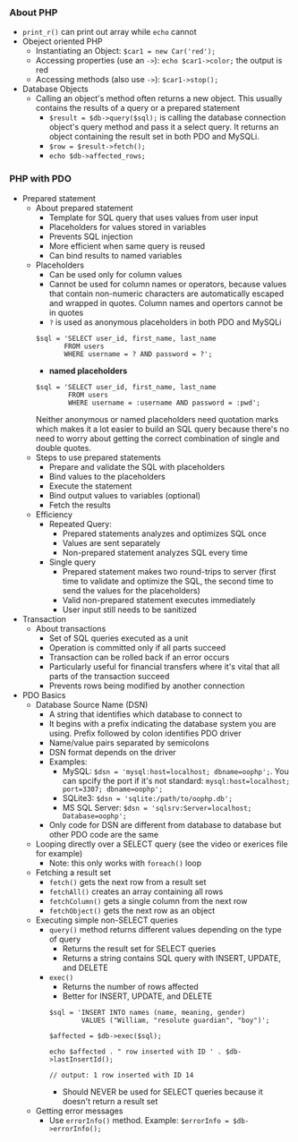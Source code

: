 ### About PHP
* `print_r()` can print out array while `echo` cannot
* Obeject oriented PHP
  * Instantiating an Object: `$car1 = new Car('red');`
  * Accessing properties (use an `->`): `echo $car1->color;` the output is red
  * Accessing methods (also use `->`): `$car1->stop();`
* Database Objects
  * Calling an object's method often returns a new object. This usually contains the results of a query or a prepared statement
    * `$result = $db->query($sql);` is calling the database connection object's query method and pass it a select query. It returns an object containing the result set in both PDO and MySQLi.
    * `$row = $result->fetch();`
    * `echo $db->affected_rows;`
  

### PHP with PDO
* Prepared statement
  * About prepared statement
    * Template for SQL query that uses values from user input
    * Placeholders for values stored in variables
    * Prevents SQL injection
    * More efficient when same query is reused
    * Can bind results to named variables
  * Placeholders
    * Can be used only for column values
    * Cannot be used for column names or operators, because values that contain non-numeric characters are automatically escaped and wrapped in quotes. Column names and opertors cannot be in quotes
    * `?` is used as anonymous placeholders in both PDO and MySQLi
    ```
    $sql = 'SELECT user_id, first_name, last_name
           FROM users
           WHERE username = ? AND password = ?';
    ```
    * **named placeholders**
    ```
    $sql = 'SELECT user_id, first_name, last_name
            FROM users
            WHERE username = :username AND password = :pwd';
    ```
      Neither anonymous or named placeholders need quotation marks which makes it a lot easier to build an SQL query because there's no need to worry about getting the correct combination of single and double quotes.
  * Steps to use prepared statements
    * Prepare and validate the SQL with placeholders
    * Bind values to the placeholders
    * Execute the statement
    * Bind output values to variables (optional)
    * Fetch the results
  * Efficiency
    * Repeated Query: 
      * Prepared statements analyzes and optimizes SQL once
      * Values are sent separately
      * Non-prepared statement analyzes SQL every time
    * Single query
      * Prepared statement makes two round-trips to server (first time to validate and optimize the SQL, the second time to send the values for the placeholders)
      * Valid non-prepared statement executes immediately
      * User input still needs to be sanitized
* Transaction
  * About transactions
    * Set of SQL queries executed as a unit
    * Operation is committed only if all parts succeed
    * Transaction can be rolled back if an error occurs
    * Particularly useful for financial transfers where it's vital that all parts of the transaction succeed
    * Prevents rows being modified by another connection
* PDO Basics
  * Database Source Name (DSN)
    * A string that identifies which database to connect to
    * It begins with a prefix indicating the database system you are using. Prefix followed by colon identifies PDO driver
    * Name/value pairs separated by semicolons
    * DSN format depends on the driver
    * Examples:
      * MySQL: `$dsn = 'mysql:host=localhost; dbname=oophp';`. You can spcify the port if it's not standard: `mysql:host=localhost; port=3307; dbname=oophp';`
      * SQLite3: `$dsn = 'sqlite:/path/to/oophp.db';`
      * MS SQL Server: `$dsn = 'sqlsrv:Server=localhost; Database=oophp';`
    * Only code for DSN are different from database to database but other PDO code are the same
  * Looping directly over a SELECT query (see the video or exerices file for example)
    * Note: this only works with `foreach()` loop
  * Fetching a result set
    * `fetch()` gets the next row from a result set
    * `fetchAll()` creates an array containing all rows
    * `fetchColumn()` gets a single column from the next row
    * `fetchObject()` gets the next row as an object
  * Executing simple non-SELECT queries
    * `query()` method returns different values depending on the type of query
      * Returns the result set for SELECT queries
      * Returns a string contains SQL query with INSERT, UPDATE, and DELETE
    * `exec()`
      * Returns the number of rows affected
      * Better for INSERT, UPDATE, and DELETE
      ```
      $sql = 'INSERT INTO names (name, meaning, gender)
              VALUES ("William, "resolute guardian", "boy")';
              
      $affected = $db->exec($sql);
      
      echo $affected . " row inserted with ID ' . $db->lastInsertId();
      
      // output: 1 row inserted with ID 14
      ```
      * Should NEVER be used for SELECT queries because it doesn't return a result set
  * Getting error messages
    * Use `errorInfo()` method. Example: `$errorInfo = $db->errorInfo();`
    
    
